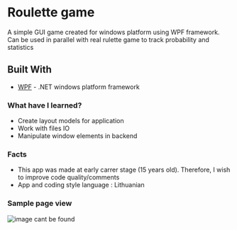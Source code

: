 # Roulette game

A simple GUI game created for windows platform using WPF framework. Can be used in parallel with real rulette game to track probability and statistics

## Built With

* [WPF](https://www.djangoproject.com/) - .NET windows platform framework

### What have I learned?

* Create layout models for application
* Work with files IO
* Manipulate window elements in backend

### Facts

* This app was made at early carrer stage (15 years old). Therefore, I wish to improve code quality/comments 
* App and coding style language : Lithuanian 

### Sample page view

![image cant be found](https://i.gyazo.com/188217c3ee0eb6b58d9270ee68c1b7ee.png)
